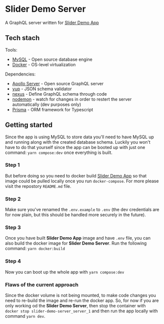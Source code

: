 # Slider Demo Server

A GraphQL server written for [Slider Demo App](https://github.com/marko-jovanovic/Slider-Demo-App)

## Tech stach

Tools:
- [MySQL](https://hub.docker.com/_/mysql) - Open source database engine
- [Docker](https://docs.docker.com/) - OS-level virtualization

Dependencies:
- [Apollo Server](https://www.apollographql.com/docs/apollo-server/) - Open source GraphQL server
- [yup](https://github.com/jquense/yup) - JSON schema validator
- [nexus](https://nexusjs.org/docs/getting-started/tutorial) - Define GraphQL schema through code
- [nodemon](https://github.com/remy/nodemon) - watch for changes in order to restert the server automatically (dev purposes only)
- [Prisma](https://www.prisma.io/) - ORM framework for Typescript

## Getting started

Since the app is using MySQL to store data you'll need to have MySQL up and running along with the created database schema. Luckily you won't have to do that yourself since the app can be booted up with just one command: `yarn compose:dev` once everything is built.

### Step 1
But before doing so you need to docker build [Slider Demo App](https://github.com/marko-jovanovic/Slider-Demo-App) so that image could be pulled locally once you run `docker-compose`. For more please visit the repostory `README.md` file.


### Step 2
Make sure you've renamed the `.env.example` to `.env` (the dev credentials are for now plain, but this should be handled more securely in the future).

### Step 3
Once you have built **Slider Demo App** image and have `.env` file, you can also build the docker image for **Slider Demo Server**. Run the following command: `yarn docker:build`

### Step 4
Now you can boot up the whole app with `yarn compose:dev`

### Flaws of the current approach
Since the docker volume is not being mounted, to make code changes you need to re-build the image and re-run the docker app. So, for now if you are only working od the **Slider Demo Server**, then stop the container with `docker stop slider-demo-server_server_1` and then run the app locally with command `yarn dev`.